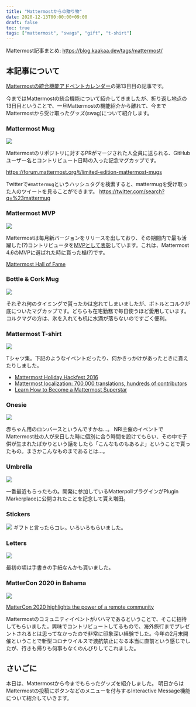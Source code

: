 ```yaml
---
title: "Mattermostからの贈り物"
date: 2020-12-13T00:00:00+09:00
draft: false
toc: true
tags: ["mattermost", "swags", "gift", "t-shirt"]
---
```


Mattermost記事まとめ: https://blog.kaakaa.dev/tags/mattermost/

## 本記事について

[Mattermostの統合機能アドベントカレンダー](https://qiita.com/advent-calendar/2020/mattermost-integrations)の第13日目の記事です。

今まではMattermostの統合機能について紹介してきましたが、折り返し地点の13日目ということで、一旦Mattermostの機能紹介から離れて、今までMattermostから受け取ったグッズ(swag)について紹介します。


### Mattermost Mug
![](https://blog.kaakaa.dev/images/posts/advent-calendar-2020/day13/swag-mattermug.jpg)

Mattermostのリポジトリに対するPRがマージされた人全員に送られる、GitHubユーザー名とコントリビュート日時の入った記念マグカップです。

https://forum.mattermost.org/t/limited-edition-mattermost-mugs

Twitterで`#mattermug`というハッシュタグを検索すると、mattermugを受け取った人のツイートを見ることができます。
https://twitter.com/search?q=%23mattermug

### Mattermost MVP
![](https://blog.kaakaa.dev/images/posts/advent-calendar-2020/day13/swag-mvp.jpg)

Mattermostは毎月新バージョンをリリースを出しており、その期間内で最も活躍した(?)コントリビュータを[MVPとして表彰](https://developers.mattermost.com/contribute/mvp/)しています。これは、Mattermost 4.6のMVPに選ばれた時に貰った楯(?)です。

[Mattermost Hall of Fame](https://developers.mattermost.com/contribute/mvp/)

### Bottle & Cork Mug
![](https://blog.kaakaa.dev/images/posts/advent-calendar-2020/day13/swag-bottle-and-corkmug.jpg)

それぞれ何のタイミングで貰ったかは忘れてしまいましたが、ボトルとコルクが底についたマグカップです。どちらも在宅勤務で毎日使うほど愛用しています。コルクマグの方は、氷を入れても机に水滴が落ちないのですごく便利。


### Mattermost T-shirt
![](https://blog.kaakaa.dev/images/posts/advent-calendar-2020/day13/swag-tshirt.jpg)

Tシャツ集。下記のようなイベントだったり、何かきっかけがあったときに貰えたりしました。

* [Mattermost Holiday Hackfest 2016](https://mattermost.com/blog/mattermost-holiday-hackfest-2016/)
* [Mattermost localization: 700,000 translations, hundreds of contributors](https://mattermost.com/blog/mattermost-localization/)
* [Learn How to Become a Mattermost Superstar](https://mattermost.com/superstars/)

### Onesie
![](https://blog.kaakaa.dev/images/posts/advent-calendar-2020/day13/swag-onesie.jpg)

赤ちゃん用のロンバースというんですかね...。
NRI主催のイベントでMattermost社の人が来日した時に個別に合う時間を設けてもらい、その中で子供が生まれたばかりという話をしたら「こんなものもあるよ」ということで貰ったもの。まさかこんなものまであるとは...。

### Umbrella
![](https://blog.kaakaa.dev/images/posts/advent-calendar-2020/day13/swag-umbrella.jpg)

一番最近もらったもの。開発に参加しているMatterpollプラグインがPlugin Markerplaceに公開されたことを記念して貰え増田。

### Stickers
![](https://blog.kaakaa.dev/images/posts/advent-calendar-2020/day13/swag-stickers.jpg)
ギフトと言ったらコレ。いろいろもらいました。

### Letters
![](https://blog.kaakaa.dev/images/posts/advent-calendar-2020/day13/swag-letters.jpg)

最初の頃は手書きの手紙なんかも貰いました。

### MatterCon 2020 in Bahama

![](https://blog.kaakaa.dev/images/posts/advent-calendar-2020/day13/swag-mattercon.jpeg)

[MatterCon 2020 highlights the power of a remote community](https://mattermost.com/blog/mattercon-2020-highlights-the-power-of-a-remote-community/)

Mattermostのコミュニティイベントがバハマであるということで、そこに招待してもらいました。興味でコントリビュートしてるもので、海外旅行までプレゼントされるとは思ってなかったので非常に印象深い経験でした。今年の2月末開催ということで新型コロナウイルスで渡航禁止になる本当に直前という感じでしたが、行きも帰りも何事もなくのんびりしてこれました。

## さいごに

本日は、Mattermostから今までもらったグッズを紹介しました。
明日からはMattermostの投稿にボタンなどのメニューを付与するInteractive Message機能について紹介していきます。
